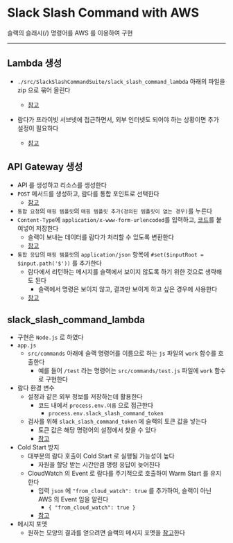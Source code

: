 # Slack Slash Command with AWS
슬랙의 슬래시(/) 명령어를 AWS 를 이용하여 구현

--------------------------------------------------------------------------------

Lambda 생성
-----------
- `./src/SlackSlashCommandSuite/slack_slash_command_lambda` 아래의 파일을 zip 으로 묶어 올린다
  - [참고](./img/create_lambda.jpg)

- 람다가 프라이빗 서브넷에 접근하면서, 외부 인터넷도 되어야 하는 상황이면 추가 설정이 필요하다
  - [참고](https://docs.aws.amazon.com/AmazonVPC/latest/UserGuide/VPC_Scenario2.html)

API Gateway 생성
----------------
- API 를 생성하고 리소스를 생성한다
- `POST` 메서드를 생성하고, 람다를 통합 포인트로 선택한다
  - [참고](./img/create_api_gateway.jpg)
- `통합 요청`의 `매핑 템플릿`의 `매핑 템플릿 추가(정의된 템플릿이 없는 경우)`를 누른다
- `Content-Type`에 `application/x-www-form-urlencoded`를 입력하고, [코드](/src/apigateway_integration_request/apigateway_integration_request.txt)를 붙여넣어 저장한다
  - 슬랙이 보내는 데이터를 람다가 처리할 수 있도록 변환한다
  - [참고](./img/api_gateway_post_integration_request.jpg)
- `통합 응답`의 `매핑 템플릿`의 `application/json` 항목에 `#set($inputRoot = $input.path('$'))` 를 추가한다
  - 람다에서 리턴하는 메시지를 슬랙에서 보이지 않도록 하기 위한 것으로 생략해도 된다
    - 슬랙에서 명령은 보이지 않고, 결과만 보이게 하고 싶은 경우에 사용한다
  - [참고](./img/api_gateway_post_integration_response.jpg)

slack_slash_command_lambda
--------------------------
- 구현은 `Node.js` 로 하였다
- `app.js`
  - `src/commands` 아래에 슬랙 명령어를 이름으로 하는 `js` 파일의 `work` 함수를 호출한다
    - 예를 들어 `/test` 라는 명령어는 `src/commands/test.js` 파일에 `work` 함수로 구현한다
- 람다 환경 변수
  - 설정과 같은 외부 정보를 저장하는데 활용한다
    - 코드 내에서 `process.env.이름` 으로 접근한다
      - `process.env.slack_slash_command_token`
  - 검사를 위해 `slack_slash_command_token` 에 슬랙의 토큰 값을 넣는다
    - 토큰 값은 해당 명령어의 설정에서 찾을 수 있다
    - [참고](./img/lambda_env.jpg)
- Cold Start 방지
  - 대부분의 람다 호출이 Cold Start 로 실행될 가능성이 높다
    - 자원을 할당 받는 시간만큼 명령 응답이 늦어진다
  - CloudWatch 의 Event 로 람다를 주기적으로 호출하여 Warm Start 를 유지한다
    - 입력 `json` 에 `"from_cloud_watch": true` 를 추가하여, 슬랙이 아닌 AWS 의 Event 임을 알린다
      - `{ "from_cloud_watch": true }`
    - [참고](./img/cloudwatch_event.jpg)
- 메시지 포멧
  - 원하는 모양의 결과를 얻으려면 슬랙의 메시지 포멧을 [참고](https://api.slack.com/docs/messages)한다
